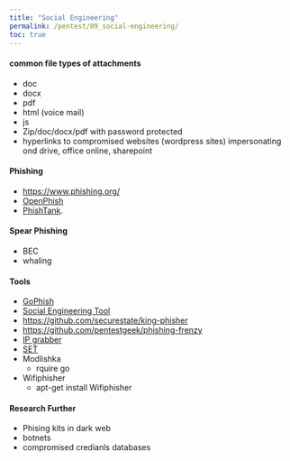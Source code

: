 ```yaml
---
title: "Social Engineering"
permalink: /pentest/09_social-engineering/
toc: true
---
```


#### common file types of attachments
- doc
- docx
- pdf 
- html (voice mail)
- js 
- Zip/doc/docx/pdf with password protected
- hyperlinks to compromised websites (wordpress sites) impersonating ond drive, office online, sharepoint 

#### Phishing
- https://www.phishing.org/
- [OpenPhish](https://openphish.com)
- [PhishTank](https://www.phishtank.com).

#### Spear Phishing
- BEC
- whaling
#### Tools 
- [GoPhish](https://getgophish.com/)
- [Social Engineering Tool](https://www.trustedsec.com/tools/the-social-engineer-toolkit-set/)
- https://github.com/securestate/king-phisher
- https://github.com/pentestgeek/phishing-frenzy
- [IP grabber](http://www.fuglekos.com/ip-grabber/index.html)
- [SET](https://github.com/trustedsec/social-engineer-toolkit)
- Modlishka
  - rquire go
- Wifiphisher
  - apt-get install Wifiphisher


#### Research Further
- Phising kits in dark web 
- botnets 
- compromised credianls databases 
